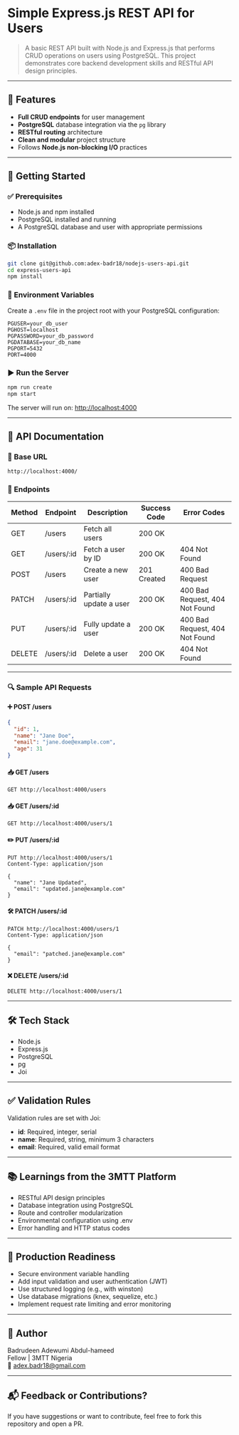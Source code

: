 # Simple Express.js REST API for Users

>A basic REST API built with Node.js and Express.js that performs CRUD operations on users using PostgreSQL. This project demonstrates core backend development skills and RESTful API design principles.

---

## 🔧 Features

- **Full CRUD endpoints** for user management
- **PostgreSQL** database integration via the `pg` library
- **RESTful routing** architecture
- **Clean and modular** project structure
- Follows **Node.js non-blocking I/O** practices

---

## 🚀 Getting Started

### ✅ Prerequisites

- Node.js and npm installed
- PostgreSQL installed and running
- A PostgreSQL database and user with appropriate permissions

### 📦 Installation

```bash
git clone git@github.com:adex-badr18/nodejs-users-api.git
cd express-users-api
npm install
```

### 🔐 Environment Variables

Create a `.env` file in the project root with your PostgreSQL configuration:

```env
PGUSER=your_db_user
PGHOST=localhost
PGPASSWORD=your_db_password
PGDATABASE=your_db_name
PGPORT=5432
PORT=4000
```

### ▶️ Run the Server

```bash
npm run create
npm start
```

The server will run on: [http://localhost:4000](http://localhost:4000)

---

## 📘 API Documentation

### 🔗 Base URL

```
http://localhost:4000/
```

### 🧭 Endpoints

| Method | Endpoint      | Description              | Success Code | Error Codes                  |
|--------|--------------|--------------------------|--------------|------------------------------|
| GET    | /users       | Fetch all users          | 200 OK       |                              |
| GET    | /users/:id   | Fetch a user by ID       | 200 OK       | 404 Not Found                |
| POST   | /users       | Create a new user        | 201 Created  | 400 Bad Request              |
| PATCH  | /users/:id   | Partially update a user  | 200 OK       | 400 Bad Request, 404 Not Found |
| PUT    | /users/:id   | Fully update a user      | 200 OK       | 400 Bad Request, 404 Not Found |
| DELETE | /users/:id   | Delete a user            | 200 OK       | 404 Not Found                |

---

### 🔍 Sample API Requests

#### ➕ POST /users

```json
{
  "id": 1,
  "name": "Jane Doe",
  "email": "jane.doe@example.com",
  "age": 31
}
```

#### 📥 GET /users

```http
GET http://localhost:4000/users
```

#### 📥 GET /users/:id

```http
GET http://localhost:4000/users/1
```

#### ✏️ PUT /users/:id

```http
PUT http://localhost:4000/users/1
Content-Type: application/json

{
  "name": "Jane Updated",
  "email": "updated.jane@example.com"
}
```

#### 🛠 PATCH /users/:id

```http
PATCH http://localhost:4000/users/1
Content-Type: application/json

{
  "email": "patched.jane@example.com"
}
```

#### ❌ DELETE /users/:id

```http
DELETE http://localhost:4000/users/1
```

---

## 🛠️ Tech Stack

- Node.js
- Express.js
- PostgreSQL
- pg
- Joi

---

## ✅ Validation Rules

Validation rules are set with Joi:

- **id**: Required, integer, serial
- **name**: Required, string, minimum 3 characters
- **email**: Required, valid email format

---

## 📚 Learnings from the 3MTT Platform

- RESTful API design principles
- Database integration using PostgreSQL
- Route and controller modularization
- Environmental configuration using .env
- Error handling and HTTP status codes

---

## 🚀 Production Readiness

- Secure environment variable handling
- Add input validation and user authentication (JWT)
- Use structured logging (e.g., with winston)
- Use database migrations (knex, sequelize, etc.)
- Implement request rate limiting and error monitoring

---

## 🤝 Author

Badrudeen Adewumi Abdul-hameed  
Fellow | 3MTT Nigeria  
📧 adex.badr18@gmail.com

---

## 📬 Feedback or Contributions?

If you have suggestions or want to contribute, feel free to fork this repository and open a PR.

